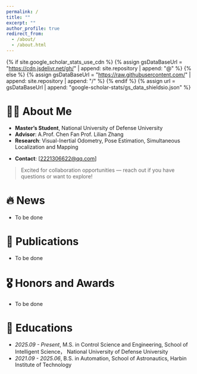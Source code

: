 ```yaml
---
permalink: /
title: ""
excerpt: ""
author_profile: true
redirect_from: 
  - /about/
  - /about.html
---
```


{% if site.google_scholar_stats_use_cdn %}
{% assign gsDataBaseUrl = "https://cdn.jsdelivr.net/gh/" | append: site.repository | append: "@" %}
{% else %}
{% assign gsDataBaseUrl = "https://raw.githubusercontent.com/" | append: site.repository | append: "/" %}
{% endif %}
{% assign url = gsDataBaseUrl | append: "google-scholar-stats/gs_data_shieldsio.json" %}

<span class='anchor' id='about-me'></span>


# 🧑‍💻 About Me

- **Master’s Student**, National University of Defense University  
- **Advisor**: A.Prof. Chen Fan   Prof. Lilian Zhang
- **Research**: Visual-Inertial Odometry, Pose Estimation, Simultaneous Localization and Mapping
<!-- SLAM, 3D reconstruction, -->
<!-- pose estimation -->
- **Contact**: [2221306622@qq.com]
<!-- - **Open to collaboration** -->

> Excited for collaboration opportunities — reach out if you have questions or want to explore!


# 🔥 News
- To be done

# 📝 Publications 
- To be done

# 🎖 Honors and Awards
- To be done

# 📖 Educations
- *2025.09 - Present*, M.S. in Control Science and Engineering, School of Intelligent Science， National University of Defense University
- *2021.09 - 2025.06*, B.S. in  Automation, School of Astronautics, Harbin Institute of Technology
